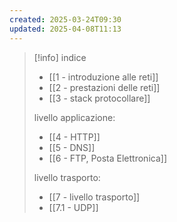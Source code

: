 ```yaml
---
created: 2025-03-24T09:30
updated: 2025-04-08T11:13
---
```

>[!info] indice
>- [[1 - introduzione alle reti]]
>- [[2 - prestazioni delle reti]]
>- [[3 - stack protocollare]]
>
>livello applicazione:
>- [[4 - HTTP]]
>- [[5 - DNS]]
>- [[6 - FTP, Posta Elettronica]]
>
>livello trasporto:
>- [[7 - livello trasporto]]
>- [[7.1 - UDP]]